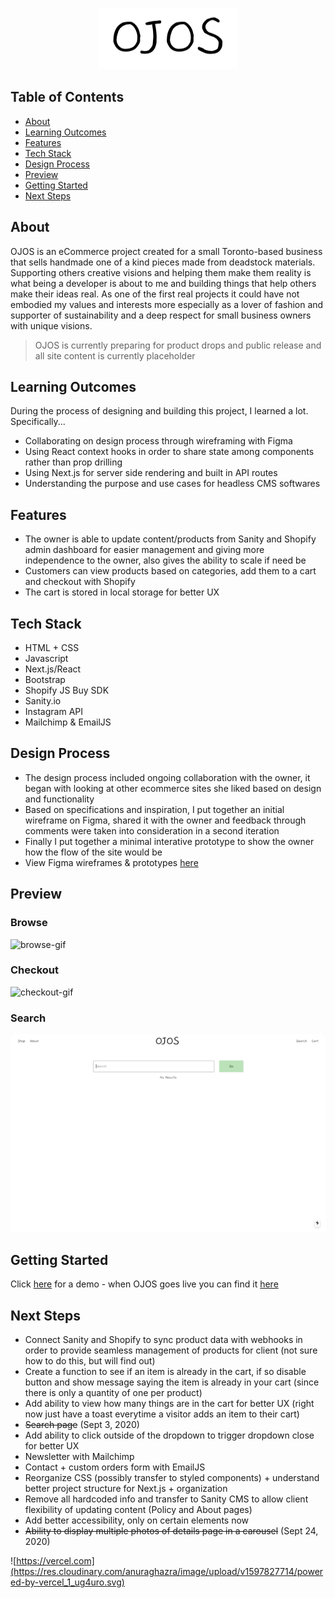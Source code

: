 <p align="center"><img src="./web/public/header.png" alt="ojos-header"/></p>

## Table of Contents
- [About](#about)
- [Learning Outcomes](#learning-outcomes)
- [Features](#features)
- [Tech Stack](#tech-stack)
- [Design Process](#design-process)
- [Preview](#preview)
- [Getting Started](#getting-started)
- [Next Steps](#next-steps)

## About 
OJOS is an eCommerce project created for a small Toronto-based business that sells handmade one of a kind pieces made from deadstock materials. Supporting others creative visions and helping them make them reality is what being a developer is about to me and building things that help others make their ideas real. As one of the first real projects it could have not embodied my values and interests more especially as a lover of fashion and supporter of sustainability and a deep respect for small business owners with unique visions. 

> OJOS is currently preparing for product drops and public release and all site content is currently placeholder 

## Learning Outcomes
During the process of designing and building this project, I learned a lot. Specifically...
  - Collaborating on design process through wireframing with Figma
  - Using React context hooks in order to share state among components rather than prop drilling
  - Using Next.js for server side rendering and built in API routes 
  - Understanding the purpose and use cases for headless CMS softwares 

## Features
- The owner is able to update content/products from Sanity and Shopify admin dashboard for easier management and giving more independence to the owner, also gives the ability to scale if need be 
- Customers can view products based on categories, add them to a cart and checkout with Shopify
- The cart is stored in local storage for better UX 

## Tech Stack
- HTML + CSS
- Javascript
- Next.js/React
- Bootstrap
- Shopify JS Buy SDK
- Sanity.io 
- Instagram API
- Mailchimp & EmailJS

## Design Process
- The design process included ongoing collaboration with the owner, it began with looking at other ecommerce sites she liked based on design and functionality
- Based on specifications and inspiration, I put together an initial wireframe on Figma, shared it with the owner and feedback through comments were taken into consideration in a second iteration
- Finally I put together a minimal interative prototype to show the owner how the flow of the site would be
- View Figma wireframes & prototypes [here](https://www.figma.com/file/Tcwbu0SNd8V8mFCPEImZLe/v1)

## Preview

### Browse
<img src="./web/public/gifs/ojos.gif" alt="browse-gif"/>

### Checkout
<img src="./web/public/gifs/checkout.gif" alt="checkout-gif"/>

### Search
<img src="./web/public/gifs/search.gif" alt="search-gif"/>

## Getting Started 
Click [here](https://ojos.vercel.app) for a demo - when OJOS goes live you can find it [here]()

## Next Steps
- Connect Sanity and Shopify to sync product data with webhooks in order to provide seamless management of products for client (not sure how to do this, but will find out)
- Create a function to see if an item is already in the cart, if so disable button and show message saying the item is already in your cart (since there is only a quantity of one per product)
- Add ability to view how many things are in the cart for better UX (right now just have a toast everytime a visitor adds an item to their cart)
- ~~Search page~~ (Sept 3, 2020)
- Add ability to click outside of the dropdown to trigger dropdown close for better UX 
- Newsletter with Mailchimp
- Contact + custom orders form with EmailJS
- Reorganize CSS (possibly transfer to styled components) + understand better project structure for Next.js + organization
- Remove all hardcoded info and transfer to Sanity CMS to allow client flexibility of updating content (Policy and About pages)
- Add better accessibility, only on certain elements now
- ~~Ability to display multiple photos of details page in a carousel~~ (Sept 24, 2020)

![https://vercel.com](https://res.cloudinary.com/anuraghazra/image/upload/v1597827714/powered-by-vercel_1_ug4uro.svg)
